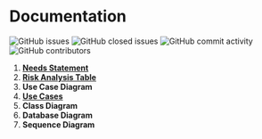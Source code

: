 # Documentation
![GitHub issues](https://img.shields.io/github/issues-raw/Android-2020-Project/documentation?color=red&style=plastic)
![GitHub closed issues](https://img.shields.io/github/issues-closed-raw/Android-2020-Project/documentation?style=plastic)
![GitHub commit activity](https://img.shields.io/github/commit-activity/m/Android-2020-Project/documentation?color=gree&style=plastic)
![GitHub contributors](https://img.shields.io/github/contributors/Android-2020-Project/documentation?color=red&style=plastic)


1. **[Needs Statement](https://github.com/Android-2020-Project/Documentation/blob/main/needs_statement.md)**
2. **[Risk Analysis Table](https://github.com/Android-2020-Project/Documentation/blob/main/risk_analysis_table.md)**
3. **Use Case Diagram**
4. **[Use Cases](https://github.com/Android-2020-Project/Documentation/blob/main/use_cases.md)**
5. **Class Diagram**
6. **Database Diagram**
7. **Sequence Diagram**
